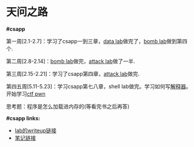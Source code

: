 # 天问之路

**#csapp**

第一周[2.1-2.7]：学习了csapp一到三章，[data lab](https://github.com/Kazamayc/twzl_learning/blob/master/csapplab/1.data%20lab/1.datalab.c)做完了，[bomb lab](https://github.com/Kazamayc/twzl_learning/blob/master/csapplab/2.bomb%20lab/2.bomb%20lab.md)做到第四个.

第二周[2.8-2.14]：[bomb lab](https://github.com/Kazamayc/twzl_learning/blob/master/csapplab/2.bomb%20lab/2.bomb%20lab.md)做完，[attack lab](https://github.com/Kazamayc/twzl_learning/tree/master/csapplab/3.attack%20lab)做了一半.

第三周[2.15-2.21]：学习了csapp第四章，[attack lab](https://github.com/Kazamayc/twzl_learning/tree/master/csapplab/3.attack%20lab)做完.

第四五周[5.11-5.23]：学习csapp第七八章，shell lab做完。学习如何写[解释器](https://kazamayc.github.io/2021/05/11/%E6%89%8B%E6%8A%8A%E6%89%8B%E6%95%99%E4%BD%A0-x-%E6%88%91-%E2%88%9A-%E6%9E%84%E5%BB%BA%E7%BC%96%E8%AF%91%E5%99%A8/)。开始学习[ctf pwn](https://kazamayc.github.io/2021/05/18/%E4%BB%8E0%E5%88%B01%E7%9A%84pwn/)



思考题：程序是怎么加载进内存的(等看完书之后再答)



**#csapp links:**

- [lab的writeup链接](https://kazamayc.github.io/2021/02/05/csapp-lab/)
- [笔记链接](https://kazamayc.github.io/2021/01/31/csapp%E7%AC%94%E8%AE%B0/)



